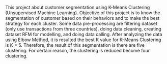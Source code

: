 This project about customer segmentation using K-Means Clustering (Unsupervised Machine Learning). Objective of this project is to know the segmentation of customer based on their behaviors and to make the best strategy for each cluster. Some data pre-processing are filtering dataset (only use transactions from three countries), doing data cleaning, creating dataset RFM for modelling, and doing data calling. After analyzing the data using Elbow Method, it is resulted the best K value for K-Means Clustering is K = 5. Therefore, the result of this segmentation is there are five clustering. For certain reason, the clustering is reduced become four clustering.

